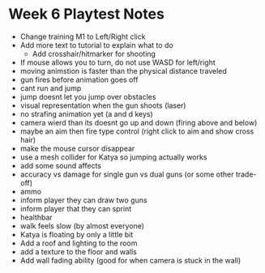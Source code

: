 # Week 6 Playtest Notes

- Change training M1 to Left/Right click
- Add more text to tutorial to explain what to do
  - Add crosshair/hitmarker for shooting
- If mouse allows you to turn, do not use WASD for left/right
- moving animstion is faster than the physical distance traveled
- gun fires before animation goes off
- cant run and jump
- jump doesnt let you jump over obstacles
- visual representation when the gun shoots (laser)
- no strafing animation yet (a and d keys)
- camera wierd than its doesnt go up and down (firing above and below)
- maybe an aim then fire type control (right click to aim and show cross hair)
- make the mouse cursor disappear
- use a mesh collider for Katya so jumping actually works
- add some sound affects
- accuracy vs damage for single gun vs dual guns (or some other trade-off)
- ammo
- inform player they can draw two guns
- inform player that they can sprint
- healthbar
- walk feels slow (by almost everyone)
- Katya is floating by only a little bit
- Add a roof and lighting to the room
- add a texture to the floor and walls
- Add wall fading ability (good for when camera is stuck in the wall) 
